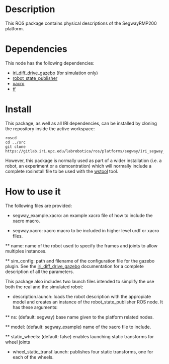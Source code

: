 # Description

This ROS package contains physical descriptions of the SegwayRMP200 platform.

# Dependencies

This node has the following dependencies:

  * [iri_diff_drive_gazebo](https://gitlab.iri.upc.edu/labrobotica/ros/platforms/iri_diff_drive_gazebo) (for simulation only)
  * [robot_state_publisher](http://wiki.ros.org/robot_state_publisher)
  * [xacro](http://wiki.ros.org/xacro)
  * [tf](http://wiki.ros.org/tf)

# Install

This package, as well as all IRI dependencies, can be installed by cloning the
repository inside the active workspace:

```
roscd
cd ../src
git clone https://gitlab.iri.upc.edu/labrobotica/ros/platforms/segway/iri_segway_rmp200_description.git 
```

However, this package is normally used as part of a wider installation (i.e. a
robot, an experiment or a demosntration) which will normally include a complete
rosinstall file to be used with the [wstool](http://wiki.ros.org/wstool) tool.

# How to use it

The following files are provided:

 * segway_example.xacro: an example xacro file of how to include the xacro 
macro.
 
 * segway.xacro: xacro macro to be included in higher level urdf or xacro files.
 
  ** name: name of the robot used to specify the frames and joints to allow 
multiples instances.

  ** sim_config: path and filename of the configuration file for the gazebo 
plugin. See the [iri_diff_drive_gazebo](https://gitlab.iri.upc.edu/labrobotica/ros/platforms/iri_diff_drive_gazebo)
documentation for a complete description of all the parameters.

This package also includes two launch files intended to simplify the use
both the real and the simulated robot:

 * description.launch: loads the robot description with the appropiate model
and creates an instance of the robot_state_publisher ROS node. It has these
arguments:
 
  ** ns: (default: segway) base name given to the platform
related nodes.
 
  ** model: (default: segway_example) name of the xacro file to include.

  ** static_wheels: (default: false) enables launching static transforms for wheel joints

 * wheel_static_transf.launch: publishes four static transforms, one for each
of the wheels.